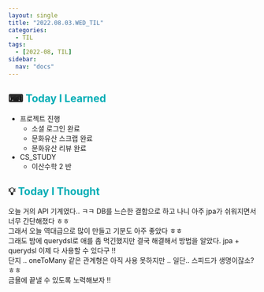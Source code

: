 ```yaml
---
layout: single
title: "2022.08.03.WED_TIL"
categories:
  - TIL
tags:
  - [2022-08, TIL]
sidebar:
  nav: "docs"
---
```


## ⌨ <a style="color:#00adb5">Today I Learned</a>

- 프로젝트 진행
  - 소셜 로그인 완료
  - 문화유산 스크랩 완료
  - 문화유산 리뷰 완료
- CS_STUDY
  - 이산수학 2 반

## 💡 <a style="color:#00adb5">Today I Thought</a>

오늘 거의 API 기계였다.. ㅋㅋ DB를 느슨한 결합으로 하고 나니 아주 jpa가 쉬워지면서 너무 간단해졌다 ㅎㅎ<br>
그래서 오늘 역대급으로 많이 만들고 기분도 아주 좋았다 ㅎㅎ<br>
그래도 밤에 querydsl로 애를 좀 먹긴했지만 결국 해결해서 방법을 알았다. jpa + querydsl 이제 다 사용할 수 있다구 !!<br>
단지 .. oneToMany 같은 관계형은 아직 사용 못하지만 .. 일단.. 스피드가 생명이잖소? ㅎㅎ<br>
금욜에 끝낼 수 있도록 노력해보자 !!
